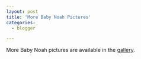 ```yaml
---
layout: post
title: 'More Baby Noah Pictures'
categories:
  - blogger

---
```


More Baby Noah pictures are available in the <a href="http://www.thecave.com/gallery.aspx">gallery</a>.
